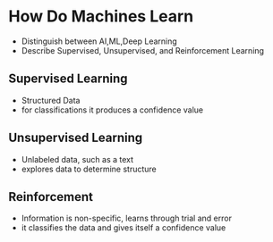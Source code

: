 # How Do Machines Learn
- Distinguish between AI,ML,Deep Learning
- Describe Supervised, Unsupervised, and Reinforcement Learning

## Supervised Learning
- Structured Data
- for classifications it produces a confidence value

## Unsupervised Learning
- Unlabeled data, such as a text 
- explores data to determine structure

## Reinforcement
- Information is non-specific, learns through trial and error
- it classifies the data and gives itself a confidence value